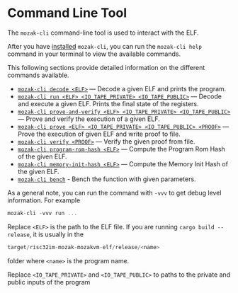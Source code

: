 # Command Line Tool

The `mozak-cli` command-line tool is used to interact with the ELF.

After you have [installed](../guide/installation.md) `mozak-cli`, you can run the `mozak-cli help` command in your terminal to view the available commands.

This following sections provide detailed information on the different commands available.

* [`mozak-cli decode <ELF>`](decode.md) — Decode a given ELF and prints the program.
* [`mozak-cli run <ELF> <IO_TAPE_PRIVATE> <IO_TAPE_PUBLIC>`](run.md) — Decode and execute a given ELF. Prints the final state of the registers.
* [`mozak-cli prove-and-verify <ELF> <IO_TAPE_PRIVATE> <IO_TAPE_PUBLIC>`](prove-and-verify.md) — Prove and verify the execution of a given ELF.
* [`mozak-cli prove <ELF> <IO_TAPE_PRIVATE> <IO_TAPE_PUBLIC> <PROOF>`](prove.md) — Prove the execution of given ELF and write proof to file.
* [`mozak-cli verify <PROOF>`](verify.md) — Verify the given proof from file.
* [`mozak-cli program-rom-hash <ELF>`](program-rom-hash.md) — Compute the Program Rom Hash of the given ELF.
* [`mozak-cli memory-init-hash <ELF>`](memory-init-hash.md) — Compute the Memory Init Hash of the given ELF.
* [`mozak-cli bench`](bench.md) - Bench the function with given parameters.

As a general note, you can run the command with `-vvv` to get debug level information. For example

```rust
mozak-cli -vvv run ...
```

Replace `<ELF>` is the path to the ELF file. If you are running `cargo build --release`, it is usually in the

```rust
target/risc32im-mozak-mozakvm-elf/release/<name>
```

folder where `<name>` is the program name.

Replace `<IO_TAPE_PRIVATE>` and `<IO_TAPE_PUBLIC>` to paths to the private and public inputs of the program